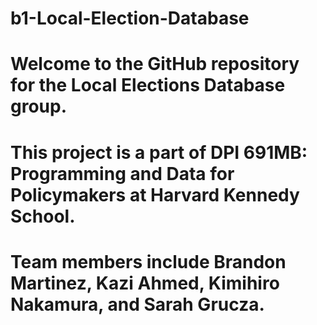# b1-Local-Election-Database

# Welcome to the GitHub repository for the Local Elections Database group. 

# This project is a part of DPI 691MB: Programming and Data for Policymakers at Harvard Kennedy School. 

# Team members include Brandon Martinez, Kazi Ahmed, Kimihiro Nakamura, and Sarah Grucza.